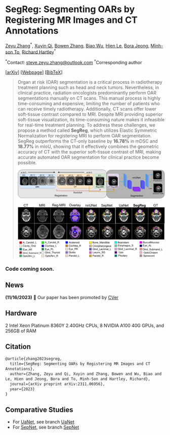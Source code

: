 # SegReg: Segmenting OARs by Registering MR Images and CT Annotations

[Zeyu Zhang](https://steve-zeyu-zhang.github.io)<sup>*</sup>, [Xuyin Qi](https://www.linkedin.com/in/xuyin-q-29672524a/), [Bowen Zhang](https://www.adelaide.edu.au/directory/b.zhang), [Biao Wu](https://scholar.google.com/citations?user=Y3SBBWMAAAAJ&hl=en), [Hien Le](https://iconcancercentre.com.au/doctor/hien-le), [Bora Jeong](https://www.linkedin.com/in/bora-jeong-5a3177231/), [Minh-son To](https://www.flinders.edu.au/people/minhson.to), [Richard Hartley](https://users.cecs.anu.edu.au/~hartley/)<sup>†</sup>

<sup>*</sup>Contact: steve.zeyu.zhang@outlook.com     <sup>†</sup>Corresponding author

[[arXiv](https://arxiv.org/abs/2311.06956)] [[Webpage](https://steve-zeyu-zhang.github.io/SegReg/)] [[BibTeX](https://steve-zeyu-zhang.github.io/SegReg/webpage/scholar.html)]

> Organ at risk (OAR) segmentation is a critical
              process in radiotherapy treatment planning such as head and
              neck tumors. Nevertheless, in clinical practice, radiation oncologists 
              predominantly perform OAR segmentations manually
              on CT scans. This manual process is highly time-consuming
              and expensive, limiting the number of patients who can receive
              timely radiotherapy. Additionally, CT scans offer lower soft-tissue
              contrast compared to MRI. Despite MRI providing superior
              soft-tissue visualization, its time-consuming nature makes it
              infeasible for real-time treatment planning. To address these
              challenges, we propose a method called <b>SegReg</b>, which utilizes
              Elastic Symmetric Normalization for registering MRI to perform
              OAR segmentation. SegReg outperforms the CT-only baseline
              by <b>16.78%</b> in mDSC and <b>18.77%</b> in mIoU, showing that it
              effectively combines the geometric accuracy of CT with the
              superior soft-tissue contrast of MRI, making accurate automated
              OAR segmentation for clinical practice become possible.
>
> ![pipeline](webpage/pipeline.svg)
>
> ![demo](webpage/demo.svg)

### Code coming soon.

## News

<b>(11/16/2023)</b> &#127881; Our paper has been promoted by <a href="https://wx.zsxq.com/mweb/views/topicdetail/topicdetail.html?topic_id=188418544524512&inviter_id=585252854845544&share_from=ShareToWechat&keyword=1499f4d11 ">CVer</a>

## Hardware
2 Intel Xeon Platinum 8360Y 2.40GHz CPUs, 8 NVIDIA A100 40G GPUs, and 256GB of RAM

## Citation

```
@article{zhang2023segreg,
  title={SegReg: Segmenting OARs by Registering MR Images and CT Annotations},
  author={Zhang, Zeyu and Qi, Xuyin and Zhang, Bowen and Wu, Biao and Le, Hien and Jeong, Bora and To, Minh-Son and Hartley, Richard},
  journal={arXiv preprint arXiv:2311.06956},
  year={2023}
}
```

## Comparative Studies

- For [UaNet](https://doi.org/10.1038/s42256-019-0099-z), see branch [UaNet](https://github.com/steve-zeyu-zhang/SegReg/tree/UaNet)
- For [SepNet](https://doi.org/10.1016/j.neucom.2021.01.135), see branch [SepNet](https://github.com/steve-zeyu-zhang/SegReg/tree/SepNet)
